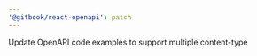 ```yaml
---
'@gitbook/react-openapi': patch
---
```


Update OpenAPI code examples to support multiple content-type
